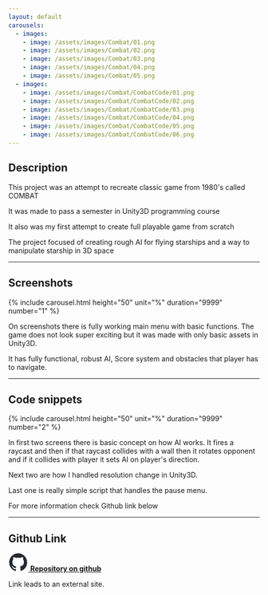 ```yaml
---
layout: default
carousels:
  - images: 
    - image: /assets/images/Combat/01.png
    - image: /assets/images/Combat/02.png
    - image: /assets/images/Combat/03.png
    - image: /assets/images/Combat/04.png
    - image: /assets/images/Combat/05.png
  - images: 
    - image: /assets/images/Combat/CombatCode/01.png
    - image: /assets/images/Combat/CombatCode/02.png
    - image: /assets/images/Combat/CombatCode/03.png
    - image: /assets/images/Combat/CombatCode/04.png
    - image: /assets/images/Combat/CombatCode/05.png
    - image: /assets/images/Combat/CombatCode/06.png
---
```

<!-- -->

## Description

This project was an attempt to recreate classic game from 1980's called COMBAT

It was made to pass a semester in Unity3D programming course

It also was my first attempt to create full playable game from scratch 

The project focused of creating rough AI for flying starships and a way to manipulate starship in 3D space

* * *

## Screenshots
<!-- --> 

{% include carousel.html height="50" unit="%" duration="9999" number="1" %}

On screenshots there is fully working main menu with basic functions. The game does not look super exciting but it was made with only basic assets in Unity3D.

It has fully functional, robust AI, Score system and obstacles that player has to navigate.

* * *

## Code snippets

{% include carousel.html height="50" unit="%" duration="9999" number="2" %}
  
In first two screens there is basic concept on how AI works. It fires a raycast and then if that raycast collides with a wall then it rotates opponent and if it collides with player it sets AI on player's direction.

Next two are how I handled resolution change in Unity3D. 

Last one is really simple script that handles the pause menu. 
 
For more information check Github link below

* * *

## Github Link
[![GithubLogo](/assets/images/github-icon.svg) **Repository on github**](https://github.com/Yagami19/Combat3D)

Link leads to an external site.

